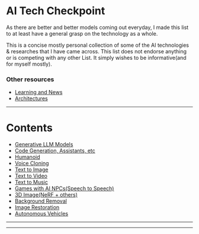 # AI Tech Checkpoint

As there are better and better models coming out everyday, I made this list to at least have a general grasp on the technology as a whole.

This is a concise mostly personal collection of some of the AI technologies & researches that I have came across. This list does not endorse anything or is competing with any other List. It simply wishes to be informative(and for myself mostly).


### Other resources

- [Learning and News](/Resources/Resources/Readme.md)
- [Architectures](/Resources/Architectures/Readme.md)

---

# Contents
- [Generative LLM Models](/Directories/Generative-LLMs/README.md)
- [Code Generation, Assistants, etc](/Directories/Code-Generation/README.md)
- [Humanoid](/Directories/Humanoid/README.md)
- [Voice Cloning](/Directories/Voice-Cloning/README.md)
- [Text to Image](/Directories/Text-to-Image/README.md)
- [Text to Video](/Directories/Text-to-Video/README.md)
- [Text to Music](/Directories/Text-to-Music/README.md)
- [Games with AI NPCs(Speech to Speech)](/Directories/Game-AI-NPCs/README.md)
- [3D Image(NeRF + others)](/Directories/Text-to-Video/README.md)
- [Background Removal](/Directories/Background-removal/README.md)
- [Image Restoration](/Directories/Image-Restoration/README.md)
- [Autonomous Vehicles](/Directories/Autonomous-Vehicles/README.md)

---

---
